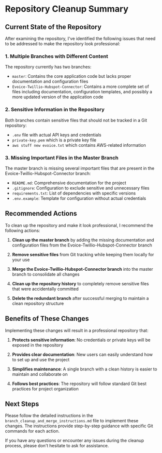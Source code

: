 # Repository Cleanup Summary

## Current State of the Repository

After examining the repository, I've identified the following issues that need to be addressed to make the repository look professional:

### 1. Multiple Branches with Different Content

The repository currently has two branches:
- `master`: Contains the core application code but lacks proper documentation and configuration files
- `Evoice-Twillio-Hubspot-Connector`: Contains a more complete set of files including documentation, configuration templates, and possibly a more updated version of the application code

### 2. Sensitive Information in the Repository

Both branches contain sensitive files that should not be tracked in a Git repository:
- `.env` file with actual API keys and credentials
- `private-key.pem` which is a private key file
- `aws stuff new evoice.txt` which contains AWS-related information

### 3. Missing Important Files in the Master Branch

The master branch is missing several important files that are present in the Evoice-Twillio-Hubspot-Connector branch:
- `README.md`: Comprehensive documentation for the project
- `.gitignore`: Configuration to exclude sensitive and unnecessary files
- `requirements.txt`: List of dependencies with specific versions
- `.env.example`: Template for configuration without actual credentials

## Recommended Actions

To clean up the repository and make it look professional, I recommend the following actions:

1. **Clean up the master branch** by adding the missing documentation and configuration files from the Evoice-Twillio-Hubspot-Connector branch

2. **Remove sensitive files** from Git tracking while keeping them locally for your use

3. **Merge the Evoice-Twillio-Hubspot-Connector branch** into the master branch to consolidate all changes

4. **Clean up the repository history** to completely remove sensitive files that were accidentally committed

5. **Delete the redundant branch** after successful merging to maintain a clean repository structure

## Benefits of These Changes

Implementing these changes will result in a professional repository that:

1. **Protects sensitive information**: No credentials or private keys will be exposed in the repository

2. **Provides clear documentation**: New users can easily understand how to set up and use the project

3. **Simplifies maintenance**: A single branch with a clean history is easier to maintain and collaborate on

4. **Follows best practices**: The repository will follow standard Git best practices for project organization

## Next Steps

Please follow the detailed instructions in the `branch_cleanup_and_merge_instructions.md` file to implement these changes. The instructions provide step-by-step guidance with specific Git commands for each action.

If you have any questions or encounter any issues during the cleanup process, please don't hesitate to ask for assistance.
